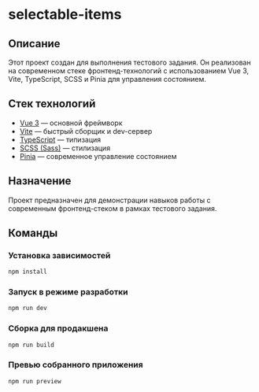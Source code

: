 # selectable-items

## Описание
Этот проект создан для выполнения тестового задания. Он реализован на современном стеке фронтенд-технологий с использованием Vue 3, Vite, TypeScript, SCSS и Pinia для управления состоянием.

## Стек технологий
- [Vue 3](https://vuejs.org/) — основной фреймворк
- [Vite](https://vitejs.dev/) — быстрый сборщик и dev-сервер
- [TypeScript](https://www.typescriptlang.org/) — типизация
- [SCSS (Sass)](https://sass-lang.com/) — стилизация
- [Pinia](https://pinia.vuejs.org/) — современное управление состоянием

## Назначение
Проект предназначен для демонстрации навыков работы с современным фронтенд-стеком в рамках тестового задания.

## Команды

### Установка зависимостей
```bash
npm install
```

### Запуск в режиме разработки
```bash
npm run dev
```

### Сборка для продакшена
```bash
npm run build
```

### Превью собранного приложения
```bash
npm run preview
```
